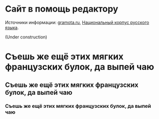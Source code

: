 # Сайт в помощь редактору

Источники информации: [gramota.ru](https://www.gramota.ru), [Национальный корпус русского языка](https://www.ruscorpora.ru).

(Under construction)

# Cъешь же ещё этих мягких французских булок, да выпей чаю

## Cъешь же ещё этих мягких французских булок, да выпей чаю

### Cъешь же ещё этих мягких французских булок, да выпей чаю







